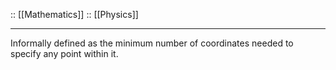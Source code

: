 :: [[Mathematics]]
:: [[Physics]]

---

Informally defined as the minimum number of coordinates needed to specify any point within it.